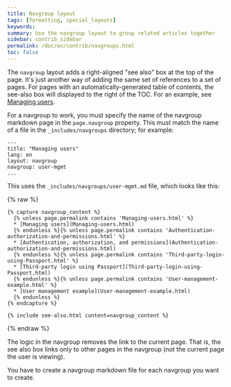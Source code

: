 ```yaml
---
title: Navgroup layout
tags: [formatting, special_layouts]
keywords:
summary: Use the navgroup layout to group related articles together
sidebar: contrib_sidebar
permalink: /doc/en/contrib/navgroups.html
toc: false
---
```

The `navgroup` layout adds a right-aligned "see also" box at the top
of the page.  It's just another way of adding the same set of references
to a set of pages. For pages with an automatically-generated table of contents,
the see-also box will displayed to the right of the TOC.
For an example, see [Managing users](/doc/en/lb2/Managing-users.html).

For a navgroup to work, you must specify the name of the navgroup markdown page in the `page.navgroup` property.  This must match the name of a file
in the `_includes/navgroups` directory; for example:

```
---
title: "Managing users"
lang: en
layout: navgroup
navgroup: user-mgmt
...
```

This uses the `_includes/navgroups/user-mgmt.md` file, which looks like this:

{% raw %}
```
{% capture navgroup_content %}
  {% unless page.permalink contains 'Managing-users.html' %}
  * [Managing users](Managing-users.html)
  {% endunless %}{% unless page.permalink contains 'Authentication-authorization-and-permissions.html' %}
  * [Authentication, authorization, and permissions](Authentication-authorization-and-permissions.html)
  {% endunless %}{% unless page.permalink contains 'Third-party-login-using-Passport.html' %}
  * [Third-party login using Passport](Third-party-login-using-Passport.html)
  {% endunless %}{% unless page.permalink contains 'User-management-example.html' %}
  * [User management example](User-management-example.html)
  {% endunless %}
{% endcapture %}

{% include see-also.html content=navgroup_content %}
```
{% endraw %}

The logic in the navgroup removes the link to the
current page.  That is, the see also box links only to other pages in
the navgroup (not the current page the user is viewing).

You have to create a navgroup markdown file for each navgroup you want to create.
